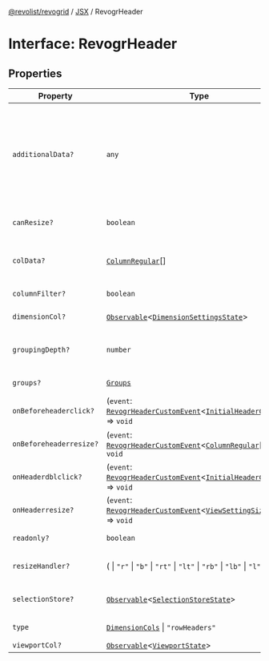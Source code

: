[@revolist/revogrid](README.md) / [JSX](Namespace.JSX.md) / RevogrHeader

# Interface: RevogrHeader

## Properties

| Property | Type | Description | Defined in |
| ------ | ------ | ------ | ------ |
| `additionalData?` | `any` | Extra properties to pass into header renderer, such as vue or react components to handle parent | [src/components.d.ts:1736](https://github.com/revolist/revogrid/blob/786bfc578aeb724125d022c69d878eb830c54a23/src/components.d.ts#L1736) |
| `canResize?` | `boolean` | If columns can be resized | [src/components.d.ts:1740](https://github.com/revolist/revogrid/blob/786bfc578aeb724125d022c69d878eb830c54a23/src/components.d.ts#L1740) |
| `colData?` | [`ColumnRegular`](Interface.ColumnRegular.md)[] | Columns - defines an array of grid columns. | [src/components.d.ts:1744](https://github.com/revolist/revogrid/blob/786bfc578aeb724125d022c69d878eb830c54a23/src/components.d.ts#L1744) |
| `columnFilter?` | `boolean` | Column filter | [src/components.d.ts:1748](https://github.com/revolist/revogrid/blob/786bfc578aeb724125d022c69d878eb830c54a23/src/components.d.ts#L1748) |
| `dimensionCol?` | [`Observable`](TypeAlias.Observable.md)\<[`DimensionSettingsState`](Interface.DimensionSettingsState.md)\> | Dimension settings X | [src/components.d.ts:1752](https://github.com/revolist/revogrid/blob/786bfc578aeb724125d022c69d878eb830c54a23/src/components.d.ts#L1752) |
| `groupingDepth?` | `number` | Grouping depth, how many levels of grouping | [src/components.d.ts:1756](https://github.com/revolist/revogrid/blob/786bfc578aeb724125d022c69d878eb830c54a23/src/components.d.ts#L1756) |
| `groups?` | [`Groups`](TypeAlias.Groups.md) | Column groups | [src/components.d.ts:1760](https://github.com/revolist/revogrid/blob/786bfc578aeb724125d022c69d878eb830c54a23/src/components.d.ts#L1760) |
| `onBeforeheaderclick?` | (`event`: [`RevogrHeaderCustomEvent`](Interface.RevogrHeaderCustomEvent.md)\<[`InitialHeaderClick`](TypeAlias.InitialHeaderClick.md)\>) => `void` | On initial header click | [src/components.d.ts:1764](https://github.com/revolist/revogrid/blob/786bfc578aeb724125d022c69d878eb830c54a23/src/components.d.ts#L1764) |
| `onBeforeheaderresize?` | (`event`: [`RevogrHeaderCustomEvent`](Interface.RevogrHeaderCustomEvent.md)\<[`ColumnRegular`](Interface.ColumnRegular.md)[]\>) => `void` | On before header resize | [src/components.d.ts:1768](https://github.com/revolist/revogrid/blob/786bfc578aeb724125d022c69d878eb830c54a23/src/components.d.ts#L1768) |
| `onHeaderdblclick?` | (`event`: [`RevogrHeaderCustomEvent`](Interface.RevogrHeaderCustomEvent.md)\<[`InitialHeaderClick`](TypeAlias.InitialHeaderClick.md)\>) => `void` | On header double click | [src/components.d.ts:1772](https://github.com/revolist/revogrid/blob/786bfc578aeb724125d022c69d878eb830c54a23/src/components.d.ts#L1772) |
| `onHeaderresize?` | (`event`: [`RevogrHeaderCustomEvent`](Interface.RevogrHeaderCustomEvent.md)\<[`ViewSettingSizeProp`](TypeAlias.ViewSettingSizeProp.md)\>) => `void` | On header resize | [src/components.d.ts:1776](https://github.com/revolist/revogrid/blob/786bfc578aeb724125d022c69d878eb830c54a23/src/components.d.ts#L1776) |
| `readonly?` | `boolean` | Readonly mode | [src/components.d.ts:1780](https://github.com/revolist/revogrid/blob/786bfc578aeb724125d022c69d878eb830c54a23/src/components.d.ts#L1780) |
| `resizeHandler?` | ( \| `"r"` \| `"b"` \| `"rt"` \| `"lt"` \| `"rb"` \| `"lb"` \| `"l"` \| `"t"`)[] | Defines resize position | [src/components.d.ts:1784](https://github.com/revolist/revogrid/blob/786bfc578aeb724125d022c69d878eb830c54a23/src/components.d.ts#L1784) |
| `selectionStore?` | [`Observable`](TypeAlias.Observable.md)\<[`SelectionStoreState`](TypeAlias.SelectionStoreState.md)\> | Selection, range, focus | [src/components.d.ts:1788](https://github.com/revolist/revogrid/blob/786bfc578aeb724125d022c69d878eb830c54a23/src/components.d.ts#L1788) |
| `type` | [`DimensionCols`](TypeAlias.DimensionCols.md) \| `"rowHeaders"` | Column type | [src/components.d.ts:1792](https://github.com/revolist/revogrid/blob/786bfc578aeb724125d022c69d878eb830c54a23/src/components.d.ts#L1792) |
| `viewportCol?` | [`Observable`](TypeAlias.Observable.md)\<[`ViewportState`](Interface.ViewportState.md)\> | Viewport X | [src/components.d.ts:1796](https://github.com/revolist/revogrid/blob/786bfc578aeb724125d022c69d878eb830c54a23/src/components.d.ts#L1796) |
